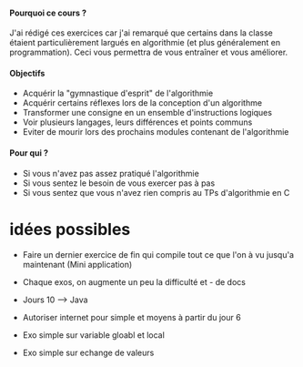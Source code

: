 #### Pourquoi ce cours ?
J'ai rédigé ces exercices car j'ai remarqué que certains dans la classe étaient particulièrement largués en algorithmie (et plus généralement en programmation). Ceci vous permettra de vous entraîner et vous améliorer.
#### Objectifs
- Acquérir la "gymnastique d'esprit" de l'algorithmie
- Acquérir certains réflexes lors de la conception d'un algorithme
- Transformer une consigne en un ensemble d'instructions logiques
- Voir plusieurs langages, leurs différences et points communs
- Eviter de mourir lors des prochains modules contenant de l'algorithmie
#### Pour qui ?
- Si vous n'avez pas assez pratiqué l'algorithmie
- Si vous sentez le besoin de vous exercer pas à pas
- Si vous sentez que vous n'avez rien compris au TPs d'algorithmie en C

# idées possibles

- Faire un dernier exercice de fin qui compile tout ce que l'on à vu jusqu'a maintenant (Mini application)
- Chaque exos, on augmente un peu la difficulté et - de docs 
- Jours 10 --> Java
- Autoriser internet pour simple et moyens à partir du jour 6

- Exo simple sur variable gloabl et local
- Exo simple sur echange de valeurs